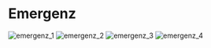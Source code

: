 # Emergenz


![emergenz_1](https://user-images.githubusercontent.com/22836416/68994723-9401b080-0886-11ea-8a80-585162e49d86.jpg)
![emergenz_2](https://user-images.githubusercontent.com/22836416/68994719-93691a00-0886-11ea-9638-eef6f4c238d6.jpg)
![emergenz_3](https://user-images.githubusercontent.com/22836416/68994720-93691a00-0886-11ea-9d67-2fdbbcd755eb.jpg)
![emergenz_4](https://user-images.githubusercontent.com/22836416/68994722-9401b080-0886-11ea-9181-398eb5925646.jpg)
